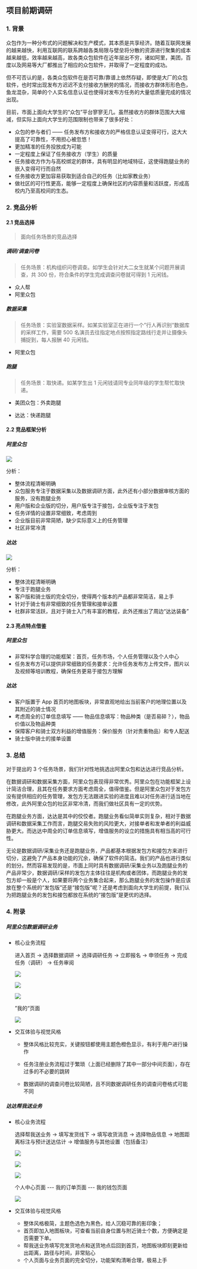 ## 项目前期调研

### 1. 背景

众包作为一种分布式的问题解决和生产模式，其本质是共享经济。随着互联网发展的越来越快，利用互联网的联系跨越各类局限与壁垒将分散的资源进行聚集的成本越来越低，效率越来越高，故各类众包软件在近年层出不穷，诸如阿里，美团，百度以及网易等大厂都推出了相应的众包软件，并取得了一定程度的成功。

但不可否认的是，各类众包软件在是否可靠/靠谱上依然存疑，即使是大厂的众包软件，也时常出现发布方迟迟不支付接收方酬劳的情况，而接收方群体形形色色，鱼龙混杂，简单的个人实名信息认证也使得对发布方任务的大量低质量完成的情况出现。

目前，市面上面向大学生的“众包”平台寥寥无几。虽然接收方的群体范围大大缩减，但实际上面向大学生的范围限制也带来了很多好处：

* 众包的参与者们 —— 任务发布方和接收方的严格信息认证变得可行，这大大提高了可靠性，不用担心被忽悠！
* 更加精准的任务投放成为可能
* 一定程度上保证了任务接收方（学生）的质量
* 任务接收方作为与高校绑定的群体，具有明显的地域特征，这使得跑腿业务的嵌入变得可行而自然
* 任务接收方更加容易获取到适合自己的任务（比如家教业务）
* 做社区的可行性更高，能够一定程度上确保社区的内容质量和活跃度，形成高校内乃至高校间的生态。

### 2. 竞品分析

#### 2.1 竞品选择

> 面向任务场景的竞品选择

##### 调研/调查问卷

> 任务场景：机构组织问卷调查。如学生会针对大二女生就某个问题开展调查，共 300 份，符合条件的学生完成调查问卷就可得到 1 元闲钱。

* 众人帮
* 阿里众包

##### 数据采集

> 任务场景：实验室数据采样。如某实验室正在进行一个”行人再识别“数据库的采样工作，需要 500 名演员去往指定地点按照指定路线行走并让摄像头捕捉到，每人报酬 40 元闲钱。

* 阿里众包

##### 跑腿

> 任务场景：取快递。如某学生出 1 元闲钱请同专业同年级的学生帮忙取快递。

* 美团众包：外卖跑腿

* 达达：快递跑腿

#### 2.2 竞品框架分析

##### 阿里众包

![](../Xmind/阿里众包_v1.png)

分析：

* 整体流程清晰明确
* 众包服务专注于数据采集以及数据调研方面，此外还有小部分数据审核方面的服务，没有跑腿业务
* 用户版和企业版的切分，用户版专注于接包，企业版专注于发包
* 任务详情的设置非常细致，考虑周到
* 企业版目前非常简陋，缺少实际意义上的任务管理
* 社区非常冷清

##### 达达

![](../Xmind/达达_v1.png)

分析：

* 整体流程清晰明确
* 专注于跑腿业务
* 客户版和骑士版的完全切分，使得两个版本的产品都非常简洁，易上手
* 针对于骑士有非常细致的任务管理和接单设置
* 社群非常活跃，且对于骑士入门有丰富的教程，此外还推出了周边“达达装备”

#### 2.3 亮点特点借鉴

##### 阿里众包

* 非常科学合理的功能框架：首页，任务市场，个人任务管理以及个人中心
* 任务发布方可以提供非常细致的任务要求：允许任务发布方上传文件，图片以及视频等培训教程，确保任务更易于接包方理解

##### 达达

* 客户版置于 App 首页的地图板块，非常直观地给出当前客户的地理位置以及其附近的骑士情况
* 考虑周全的订单信息填写 —— 物品信息填写：物品种类（是否易碎？），物品价值以及物品种类
* 保障客户和骑士双方利益的增值服务：保价服务（针对贵重物品）和专人配送
* 骑士版中骑士的接单设置

### 3. 总结

对于提出的 3 个任务场景，我们针对性地挑选出阿里众包和达达进行竞品分析。

在数据调研和数据采集方面，阿里众包表现得非常优秀。阿里众包在功能框架上设计简洁合理，且其在任务要求方面考虑周全，值得借鉴。但是阿里众包对于发包方没有提供相应的任务管理，发包方无法跟进实验的进度且难以对任务进行适当地在修改，此外阿里众包的社区非常冷清，而我们做社区具有一定的优势。

在跑腿业务方面，达达是其中的佼佼者。跑腿业务看似简单实则复杂，相对于数据调研和数据采集工作而言，跑腿交易失败的风险更大，对接单者和发单者的利益威胁更大。而达达中周全的订单信息填写，增值服务的设立的措施具有相当高的可行性。

无论是数据调研/采集业务还是跑腿业务，产品都基本根据发包方和接包方来进行切分，这避免了产品本身功能的冗余，确保了软件的简洁。我们的产品也进行类似的划分。然而容易发现的是，市面上同时具有数据调研/采集业务以及跑腿业务的产品非常少，数据调研/采样的发包方主体往往是机构或者团体，而跑腿业务的发包方却一般是个人，如果要将两个业务集合起来，那么跑腿业务的发包操作是应该放在整个系统的“发包版”还是“接包版”呢？还是考虑到面向大学生的前提，我们认为把跑腿业务的发包和接包都放在系统的“接包版”是更优的选择。

### 4. 附录

##### 阿里众包数据调研业务

* 核心业务流程

  进入首页 $\rightarrow$ 选择数据调研 $\rightarrow$ 选择调研任务 $\rightarrow$ 立即报名 $\rightarrow$ 申领任务 $\rightarrow$ 完成任务（调研） $\rightarrow$ 任务审阅

  ![](../img/A123.png)

  ![](../img/A456.png)

  ![](../img/A789.png)

  ”我的“页面

  ![](../img/A10.jpg)

* 交互体验与视觉风格

  * 整体风格比较充实，关键按钮都使用主题色橙色显示，有利于用户进行操作

  * 任务注册业务流程过于繁琐（上面已经删除了其中一部分中间页面），存在过多的不必要的跳转
  * 数据调研的调查问卷比较简陋，且不同数据调研任务的调查问卷格式可能不同

##### 达达帮我送业务

* 核心业务流程

  选择帮我送业务 $\rightarrow$ 填写发货线下 $\rightarrow$ 填写收货消息 $\rightarrow$ 选择物品信息 $\rightarrow$ 地图距离标注与预计送达估计 $\rightarrow$ 增值服务与其他设置（包括备注）

  ![](../img/D123.png)

  ![](../img/D456.png)

  ![](../img/D78.png)

  个人中心页面 --- 我的订单页面 --- 我的钱包页面

  ![](../img/D91011.png)

* 交互体验与视觉风格

  * 整体风格极简，主题色选色为黑色，给人沉稳可靠的影印象；
  * 首页即加入地图板块，可查看当前自身位置与附近骑士个数，方便确定是否需要下单。
  * 帮我送业务填写完发货地点和送货地点后回到首页，地图板块即刻更新给出距离，路径与时间，非常贴心
  * 个人页面与业务页面的完全切分，功能架构清晰合理，极易上手
